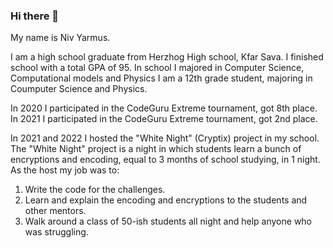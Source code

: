 ### Hi there 👋

My name is Niv Yarmus.

I am a high school graduate from Herzhog High school, Kfar Sava.
I finished school with a total GPA of 95.
In school I majored in Computer Science, Computational models and Physics
I am a 12th grade student, majoring in Coumputer Science and Physics.

In 2020 I participated in the CodeGuru Extreme tournament, got 8th place.
In 2021 I participated in the CodeGuru Extreme tournament, got 2nd place.

In 2021 and 2022 I hosted the "White Night" (Cryptix) project in my school.
The "White Night" project is a night in which students learn a bunch of encryptions and encoding, equal to 3 months of school studying, in 1 night.
As the host my job was to:
1. Write the code for the challenges.
2. Learn and explain the encoding and encryptions to the students and other mentors.
3. Walk around a class of 50-ish students all night and help anyone who was struggling.

<!--
**NivYarmus/NivYarmus** is a ✨ _special_ ✨ repository because its `README.md` (this file) appears on your GitHub profile.

Here are some ideas to get you started:

- 🔭 I’m currently working on ...
- 🌱 I’m currently learning ...
- 👯 I’m looking to collaborate on ...
- 🤔 I’m looking for help with ...
- 💬 Ask me about ...
- 📫 How to reach me: ...
- 😄 Pronouns: ...
- ⚡ Fun fact: ...
-->
